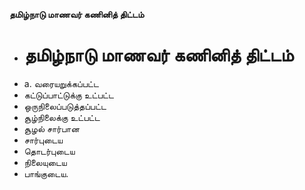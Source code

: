 **தமிழ்நாடு மாணவர் கணினித் திட்டம்**
- # தமிழ்நாடு மாணவர் கணினித் திட்டம்
- a. வரையறுக்கப்பட்ட
- கட்டுப்பாட்டுக்கு உட்பட்ட
- ஒருநிலைப்படுத்தப்பட்ட
- சூழ்நிலைக்கு உட்பட்ட
- சூழல் சார்பான
- சார்புடைய
- தொடர்புடைய
- நிலையுடைய
- பாங்குடைய.

